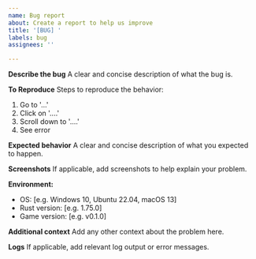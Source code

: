 ```yaml
---
name: Bug report
about: Create a report to help us improve
title: '[BUG] '
labels: bug
assignees: ''

---
```


**Describe the bug**
A clear and concise description of what the bug is.

**To Reproduce**
Steps to reproduce the behavior:
1. Go to '...'
2. Click on '....'
3. Scroll down to '....'
4. See error

**Expected behavior**
A clear and concise description of what you expected to happen.

**Screenshots**
If applicable, add screenshots to help explain your problem.

**Environment:**
 - OS: [e.g. Windows 10, Ubuntu 22.04, macOS 13]
 - Rust version: [e.g. 1.75.0]
 - Game version: [e.g. v0.1.0]

**Additional context**
Add any other context about the problem here.

**Logs**
If applicable, add relevant log output or error messages.